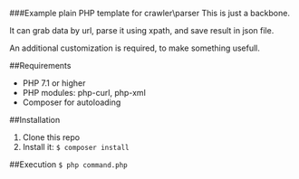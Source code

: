 ###Example plain PHP template for crawler\parser
This is just a backbone.

It can grab data by url, parse it using xpath, and save result in json file.

An additional customization is required, to make something usefull.  

##Requirements

- PHP 7.1 or higher
- PHP modules: php-curl, php-xml
- Composer for autoloading

##Installation

1. Clone this repo
2. Install it:
```$ composer install ```

##Execution
```$ php command.php ```

 